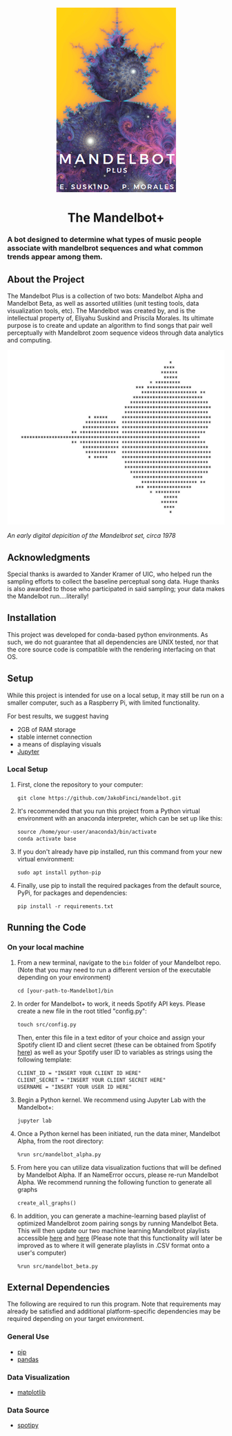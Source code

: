 <p align="center">
  <img src="https://github.com/JakobFinci/mandelbot/blob/main/images/mandelbot1.png"/>
</p>
<h1 align="center">The Mandelbot+</h1>

### A bot designed to determine what types of music people associate with mandelbrot sequences and what common trends appear among them.

## About the Project
The Mandelbot Plus is a collection of two bots: Mandelbot Alpha and Mandelbot Beta, as well as assorted utilities (unit testing tools, data visualization tools, etc). The Mandelbot was created by, and is the intellectual property of, Eliyahu Suskind and Priscila Morales. Its ultimate purpose is to create and update an algorithm to find songs that pair well perceptually with Mandelbrot zoom sequence videos through data analytics and computing.

<p align="center">
  <img src="https://github.com/JakobFinci/mandelbot/blob/main/images/mauda.jpeg"/>
</p>
<p>
    <em>An early digital depicition of the Mandelbrot set, circa 1978</em>
</p>

## Acknowledgments
Special thanks is awarded to Xander Kramer of UIC, who helped run the sampling efforts to collect the baseline perceptual song data.
Huge thanks is also awarded to those who participated in said sampling; your data makes the Mandelbot run....literally!

## Installation
This project was developed for conda-based python environments. As such, we do not guarantee that all dependencies are UNIX tested, nor that the core source code is compatible with the rendering interfacing on that OS.

## Setup
While this project is intended for use on a local setup, it may still be run on a smaller computer, such as a Raspberry Pi, with limited functionality.

For best results, we suggest having
- 2GB of RAM storage
- stable internet connection
- a means of displaying visuals
- [Jupyter](https://jupyter.org/)

### Local Setup
1. First, clone the repository to your computer:
    ```
    git clone https://github.com/JakobFinci/mandelbot.git
    ```

2. It's recommended that you run this project from a Python virtual environment with an anaconda interpreter, which can be set up like this:
    ```
    source /home/your-user/anaconda3/bin/activate
    conda activate base
    ```

3. If you don't already have pip installed, run this command from your new virtual environment:
    ```
    sudo apt install python-pip
    ```

4. Finally, use pip to install the required packages from the default source, PyPi, for packages and dependencies:
    ```
    pip install -r requirements.txt
    ```
    
## Running the Code

### On your local machine
1. From a new terminal, navigate to the `bin` folder of your Mandelbot repo. (Note that you may need to run a different version of the executable depending on your environment)
    ```
    cd [your-path-to-Mandelbot]/bin
    ```
    
2. In order for Mandelbot+ to work, it needs Spotify API keys. Please create a new file in the root titled "config.py":
    ```
    touch src/config.py
    ```
    Then, enter this file in a text editor of your choice and assign your Spotify client ID and client secret (these can be obtained from Spotify [here](https://developer.spotify.com/dashboard/login)) as well as your Spotify user ID to variables as strings using the following template:
    ```
    CLIENT_ID = "INSERT YOUR CLIENT ID HERE"
    CLIENT_SECRET = "INSERT YOUR CLIENT SECRET HERE"
    USERNAME = "INSERT YOUR USER ID HERE"
    ```

3. Begin a Python kernel. We recommend using Jupyter Lab with the Mandelbot+:
    ```
    jupyter lab
    ```
    
4. Once a Python kernel has been initiated, run the data miner, Mandelbot Alpha, from the root directory:
    ```
    %run src/mandelbot_alpha.py
    ```
    
5. From here you can utilize data visualization fuctions that will be defined by Mandelbot Alpha. If an NameError occurs, please re-run Mandelbot Alpha. We recommend running the following function to generate all graphs
    ```
    create_all_graphs()
    ```
    
 6. In addition, you can generate a machine-learning based playlist of optimized Mandelbrot zoom pairing songs by running Mandelbot Beta. This will then update our two machine learning Mandelbrot playlists accessible [here](https://open.spotify.com/playlist/7Gy8UubRjqosfKFdfyPQYM) and [here](https://open.spotify.com/playlist/3hILKSNoihLr3h8BqlMqn0) (Please note that this functionality will later be improved as to where it will generate playlists in .CSV format onto a user's computer)
    ```
    %run src/mandelbot_beta.py
    ```   
  
## External Dependencies
The following are required to run this program. Note that requirements may already be satisfied and additional platform-specific dependencies may be required depending on your target environment.

### General Use
- [pip](https://pypi.org/project/pip/)
- [pandas](https://pypi.org/project/pandas/)

### Data Visualization
- [matplotlib](https://pypi.org/project/matplotlib/)

### Data Source
- [spotipy](https://pypi.org/project/spotipy/)
